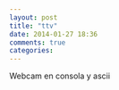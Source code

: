 ```yaml
---
layout: post
title: "ttv"
date: 2014-01-27 18:36
comments: true
categories: 
---
```

Webcam en consola y ascii

